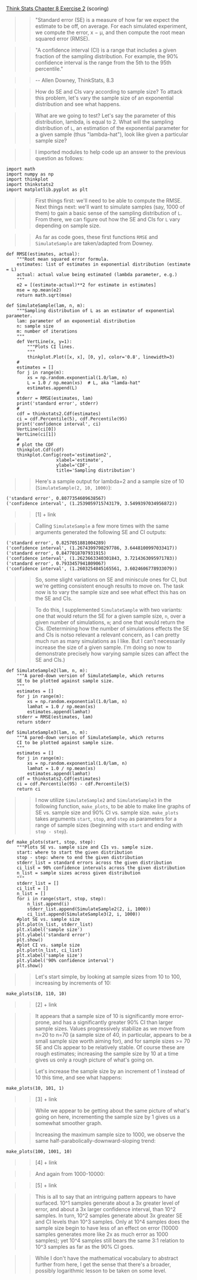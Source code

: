 [Think Stats Chapter 8 Exercise 2](http://greenteapress.com/thinkstats2/html/thinkstats2009.html#toc77) (scoring)

>> "Standard error (SE) is a measure of how far we expect the estimate to be off, on average. For each simulated experiment, we compute the error, x − µ, and then compute the root mean squared error (RMSE).

>> "A confidence interval (CI) is a range that includes a given fraction of the sampling distribution. For example, the 90% confidence interval is the range from the 5th to the 95th percentile."

>> -- Allen Downey, ThinkStats, 8.3 

>> 

>> How do SE and CIs vary according to sample size? To attack this problem, let's vary the sample size of an exponential distribution and see what happens. 

>> What are we going to test? Let's say the parameter of this distribution, lambda, is equal to 2. What will the sampling distribution of `L`, an estimation of the exponential parameter for a given sample (thus "lambda-hat"), look like given a particular sample size? 

>> I imported modules to help code up an answer to the previous question as follows:
```
import math
import numpy as np
import thinkplot
import thinkstats2
import matplotlib.pyplot as plt
```
>> First things first: we'll need to be able to compute the RMSE. Next things next: we'll want to simulate samples (say, 1000 of them) to gain a basic sense of the sampling distribution of `L`. From there, we can figure out how the SE and CIs for `L` vary depending on sample size.

>> As far as code goes, these first functions `RMSE` and `SimulateSample` are taken/adapted from Downey. 
```
def RMSE(estimates, actual):
    """Root mean squared error formula.
    estimates: list of estimates in exponential distribution (estimate = L)
    actual: actual value being estimated (lambda parameter, e.g.)
    """
    e2 = [(estimate-actual)**2 for estimate in estimates]
    mse = np.mean(e2)
    return math.sqrt(mse)
```
>>
```
def SimulateSample(lam, n, m):
    """Sampling distribution of L as an estimator of exponential parameter.
    lam: parameter of an exponential distribution
    n: sample size                                                          
    m: number of iterations                                                   
    """
    def VertLine(x, y=1):
        """Plots CI lines.
        """
        thinkplot.Plot([x, x], [0, y], color='0.8', linewidth=3)
    #
    estimates = []
    for j in range(m):
        xs = np.random.exponential(1.0/lam, n)
        L = 1.0 / np.mean(xs)  # L, aka "lamda-hat"
        estimates.append(L)
    #
    stderr = RMSE(estimates, lam)
    print('standard error', stderr)
    #
    cdf = thinkstats2.Cdf(estimates)
    ci = cdf.Percentile(5), cdf.Percentile(95)
    print('confidence interval', ci)
    VertLine(ci[0])
    VertLine(ci[1])
    #
    # plot the CDF                                                             
    thinkplot.Cdf(cdf)
    thinkplot.Config(root='estimation2',
                   xlabel='estimate',
                   ylabel='CDF',
                   title='Sampling distribution')
```
>> Here's a sample output for lambda=2 and a sample size of 10 (`SimulateSample(2, 10, 1000)`):
```
('standard error', 0.8077354609638567)
('confidence interval', (1.2539059715743179, 3.5499397034956872))
```
>> [1] + link

>> Calling `SimulateSample` a few more times with the same arguments generated the following SE and CI outputs:
```
('standard error', 0.8257051881004289)
('confidence interval', (1.2674399798297786, 3.6448100997033417))
('standard error', 0.8477018707931915)
('confidence interval', (1.2623663340301843, 3.7214363095971783))
('standard error', 0.7933457941809067)
('confidence interval', (1.2603254845165561, 3.6024606778933079))
```
>> So, some slight variations on SE and miniscule ones for CI, but we're getting consistent enough results to move on. The task now is to vary the sample size and see what effect this has on the SE and CIs.

>> To do this, I supplemented `SimulateSample` with two variants: one that would return the SE for a given sample size, `n`, over a given number of simulations, `m`; and one that would return the CIs. (Determining how the number of simulations effects the SE and CIs is notso relevant a relevant concern, as I can pretty much run as many simulations as I like. But I can't necessarily increase the size of a given sample. I'm doing so now to demonstrate precisely how varying sample sizes can affect the SE and CIs.)   
```
def SimulateSample2(lam, n, m):
    """A pared-down version of SimulateSample, which returns
    SE to be plotted against sample size.
    """
    estimates = []
    for j in range(m):
        xs = np.random.exponential(1.0/lam, n)
        lamhat = 1.0 / np.mean(xs)
        estimates.append(lamhat)
    stderr = RMSE(estimates, lam)
    return stderr
```
>>
```
def SimulateSample3(lam, n, m):
    """A pared-down version of SimulateSample, which returns
    CI to be plotted against sample size.
    """
    estimates = []
    for j in range(m):
        xs = np.random.exponential(1.0/lam, n)
        lamhat = 1.0 / np.mean(xs)
        estimates.append(lamhat)
    cdf = thinkstats2.Cdf(estimates)
    ci = cdf.Percentile(95) - cdf.Percentile(5) 
    return ci
```
>> I now utilize `SimulateSample2` and `SimulateSample3` in the following function, `make_plots`, to be able to make line graphs of SE vs. sample size and 90% CI vs. sample size. `make_plots` takes arguments `start`, `stop`, and `step` as parameters for a range of sample sizes (beginning with `start` and ending with `stop - step`).
```
def make_plots(start, stop, step):
    """Plots SE vs. sample size and CIs vs. sample size.
    start: where to start the given distribution
    stop - step: where to end the given distribution
    stderr_list = standard errors across the given distribution
    ci_list = 90% confidence intervals across the given distribution
    n_list = sample sizes across given distribution
    """
    stderr_list = []
    ci_list = []
    n_list = []  
    for i in range(start, stop, step):
        n_list.append(i)
        stderr_list.append(SimulateSample2(2, i, 1000))
        ci_list.append(SimulateSample3(2, i, 1000))
    #plot SE vs. sample size
    plt.plot(n_list, stderr_list)
    plt.xlabel('sample size')
    plt.ylabel('standard error')
    plt.show()
    #plot CI vs. sample size
    plt.plot(n_list, ci_list)
    plt.xlabel('sample size')
    plt.ylabel('90% confidence interval')
    plt.show()
```
>> Let's start simple, by looking at sample sizes from 10 to 100, increasing by increments of 10:
```
make_plots(10, 110, 10)
```
>> [2] + link

>> It appears that a sample size of 10 is significantly more error-prone, and has a significantly greater 90% CI than larger sample sizes. Values progressively stabilize as we move from n=20 to n=70 (a sample size of 40, in particular, appears to be a small sample size worth aiming for), and for sample sizes >= 70 SE and CIs appear to be relatively stable. Of course these are rough estimates; increasing the sample size by 10 at a time gives us only a rough picture of what's going on.

>> Let's increase the sample size by an increment of 1 instead of 10 this time, and see what happens:
```
make_plots(10, 101, 1)
```
>> [3] + link

>> While we appear to be getting about the same picture of what's going on here, incrementing the sample size by 1 gives us a somewhat smoother graph. 

>> Increasing the maximum sample size to 1000, we observe the same half-parabolically-downward-sloping trend:
```
make_plots(100, 1001, 10)
```
>> [4] + link

>> And again from 1000-10000:

>> [5] + link

>> This is all to say that an intriguing pattern appears to have surfaced. 10^1 samples generate about a 3x greater level of error, and about a 3x larger confidence interval, than 10^2 samples. In turn, 10^2 samples generate about 3x greater SE and CI levels than 10^3 samples. Only at 10^4 samples does the sample size begin to have less of an effect on error (10000 samples generates more like 2x as much error as 1000 samples); yet 10^4 samples still bears the same 3:1 relation to 10^3 samples as far as the 90% CI goes.

>> While I don't have the mathematical vocabulary to abstract further from here, I get the sense that there's a broader, possibly logarithmic lesson to be taken on some level. 